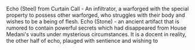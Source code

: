 Echo (Steel) from Curtain Call - An infiltrator, a warforged with the special property to possess other warforged, who struggles with their body and wishes to be a being of flesh.
Echo (Stone) - an ancient artifact that is rumored to contain powerful secrets which had disappeared from House Medani's vaults under mysterious circumstances. It is a docent in reality, the other half of echo, plauged with sentience and wishing to 